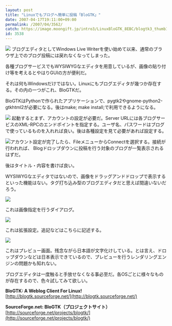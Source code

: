 ```yaml
---
layout: post
title: "Linuxでもブログへ簡単に投稿「BloGTK」"
date: 2007-04-17T19:11:00+09:00
permalink: /2007/04/3562/
catch: https://image.moongift.jp/intro3/LinuxBloGTK_8EBC/blogtk3_thumb1.png
id: 3538
---
```

[![](https://image.moongift.jp/intro3/LinuxBloGTK_8EBC/blogtk2_thumb.png)](https://image.moongift.jp/intro3/LinuxBloGTK_8EBC/blogtk22.png) ブログエディタとしてWindows Live Writerを使い始めて以来、通常のブラウザ上でのブログ投稿には戻れなくなってしまった。   
  
各種ブログサービスでもWYSIWYGなエディタを用意しているが、画像の貼り付け等を考えるとやはりGUIの方が便利だ。   
  
それは何もWindowsだけではない。Linuxにもブログエディタが幾つか存在する。その内の一つがこれ、BloGTKだ。   
  
BloGTKはPythonで作られたアプリケーションで、pygtk2やgnome-python2-gtkhtml2が必要になる。後はmake; make install;で利用できるようになる。   
  
<!--more-->  
  
[![](https://image.moongift.jp/intro3/LinuxBloGTK_8EBC/blogtk1_thumb.png)](https://image.moongift.jp/intro3/LinuxBloGTK_8EBC/blogtk12.png) 起動するとまず、アカウントの設定が必要だ。Server URLには各ブログサービスのXML-RPCのエンドポイントを指定する。ユーザ名、パスワードはブログで使っているものを入れれば良い。後は各種設定を見て必要があれば設定する。   
  
[![](https://image.moongift.jp/intro3/LinuxBloGTK_8EBC/blogtk2_thumb1.png)](https://image.moongift.jp/intro3/LinuxBloGTK_8EBC/blogtk25.png)アカウント設定が完了したら、FileメニューからConnectを選択する。接続が行われれば、 Blogドロップダウンに投稿を行う対象のブログが一覧表示されるはずだ。   
  
後はタイトル・内容を書けば良い。   
  
WYSIWYGなエディタではないので、画像をドラッグアンドドロップで表示するといった機能はない。タグ打ち込み型のブログエディタだと思えば間違いないだろう。   
  
[![](https://image.moongift.jp/intro3/LinuxBloGTK_8EBC/blogtk3_thumb1.png)](https://image.moongift.jp/intro3/LinuxBloGTK_8EBC/blogtk33.png)  
  
これは画像指定を行うダイアログ。   
  
[![](https://image.moongift.jp/intro3/LinuxBloGTK_8EBC/blogtk4_thumb.png)](https://image.moongift.jp/intro3/LinuxBloGTK_8EBC/blogtk42.png)  
  
これは拡張設定。追記などはこちらに記述する。   
  
[![](https://image.moongift.jp/intro3/LinuxBloGTK_8EBC/blogtk5_thumb.png)](https://image.moongift.jp/intro3/LinuxBloGTK_8EBC/blogtk52.png)  
  
これはプレビュー画面。残念ながら日本語が文字化けしている。とは言え、ドロップダウンなどは日本表示できているので、プレビューを行うレンダリングエンジンの問題かも知れない。   
  
ブログエディタは一度触ると手放せなくなる事必至だ。各OSごとに様々なものが存在するので、色々試してみて欲しい。   
  
**BloGTK: A Weblog Client For Linux!**  
[http://blogtk.sourceforge.net/](http://blogtk.sourceforge.net/)  
  
**SourceForge.net: BloGTK（プロジェクトサイト）**  
[http://sourceforge.net/projects/blogtk/](http://sourceforge.net/projects/blogtk/)